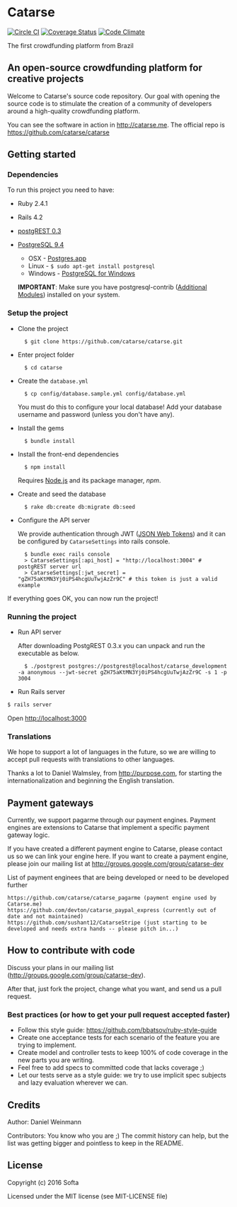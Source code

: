 # Catarse
[![Circle CI](https://circleci.com/gh/catarse/catarse/tree/master.svg?style=svg)](https://circleci.com/gh/zakirhossen23/catarse/tree/develop)
[![Coverage Status](https://coveralls.io/repos/catarse/catarse/badge.svg?branch=master)](https://coveralls.io/r/zakirhossen23/catarse?branch=develop)
[![Code Climate](https://codeclimate.com/github/catarse/catarse/badges/gpa.svg)](https://codeclimate.com/github/zakirhossen23/catarse)

The first crowdfunding platform from Brazil

## An open-source crowdfunding platform for creative projects

Welcome to Catarse's source code repository.
Our goal with opening the source code is to stimulate the creation of a community of developers around a high-quality crowdfunding platform.

You can see the software in action in http://catarse.me.
The official repo is https://github.com/catarse/catarse

## Getting started

### Dependencies

To run this project you need to have:

* Ruby 2.4.1

* Rails 4.2

* [postgREST 0.3](https://github.com/begriffs/postgrest/releases/tag/v0.3.0.3)

* [PostgreSQL 9.4](http://www.postgresql.org/)
  * OSX - [Postgres.app](http://postgresapp.com/)
  * Linux - `$ sudo apt-get install postgresql`
  * Windows - [PostgreSQL for Windows](http://www.postgresql.org/download/windows/)

  **IMPORTANT**: Make sure you have postgresql-contrib ([Additional Modules](http://www.postgresql.org/docs/9.3/static/contrib.html)) installed on your system.

### Setup the project

* Clone the project

        $ git clone https://github.com/catarse/catarse.git

* Enter project folder

        $ cd catarse

* Create the `database.yml`

        $ cp config/database.sample.yml config/database.yml

    You must do this to configure your local database!
    Add your database username and password (unless you don't have any).

* Install the gems

        $ bundle install

* Install the front-end dependencies

        $ npm install

    Requires [Node.js](https://nodejs.org/download/) and its package manager, *npm*.

* Create and seed the database

        $ rake db:create db:migrate db:seed

* Configure the API server

	We provide authentication through JWT ([JSON Web Tokens](http://jwt.io/)) and it can be configured by `CatarseSettings` into rails console.

		$ bundle exec rails console
		> CatarseSettings[:api_host] = "http://localhost:3004" # postgREST server url
		> CatarseSettings[:jwt_secret] = "gZH75aKtMN3Yj0iPS4hcgUuTwjAzZr9C" # this token is just a valid example

If everything goes OK, you can now run the project!

### Running the project

* Run API server

	After downloading PostgREST 0.3.x you can unpack and run the executable as below.

		$ ./postgrest postgres://postgrest@localhost/catarse_development -a anonymous --jwt-secret gZH75aKtMN3Yj0iPS4hcgUuTwjAzZr9C -s 1 -p 3004

* Run Rails server
```bash
$ rails server
```

Open [http://localhost:3000](http://localhost:3000)

### Translations

We hope to support a lot of languages in the future, so we are willing to accept pull requests with translations to other languages.

Thanks a lot to Daniel Walmsley, from http://purpose.com, for starting the internationalization and beginning the English translation.

## Payment gateways

Currently, we support pagarme through our payment engines. Payment engines are extensions to Catarse that implement a specific payment gateway logic.

If you have created a different payment engine to Catarse, please contact us so we can link your engine here.
If you want to create a payment engine, please join our mailing list at http://groups.google.com/group/catarse-dev

  List of payment enginees that are being developed or need to be developed further

    https://github.com/catarse/catarse_pagarme (payment engine used by Catarse.me)
    https://github.com/devton/catarse_paypal_express (currently out of date and not maintained)
    https://github.com/sushant12/CatarseStripe (just starting to be developed and needs extra hands -- please pitch in...)

## How to contribute with code

Discuss your plans in our mailing list (http://groups.google.com/group/catarse-dev).

After that, just fork the project, change what you want, and send us a pull request.

### Best practices (or how to get your pull request accepted faster)

* Follow this style guide: https://github.com/bbatsov/ruby-style-guide
* Create one acceptance tests for each scenario of the feature you are trying to implement.
* Create model and controller tests to keep 100% of code coverage in the new parts you are writing.
* Feel free to add specs to committed code that lacks coverage ;)
* Let our tests serve as a style guide: we try to use implicit spec subjects and lazy evaluation wherever we can.

## Credits

Author: Daniel Weinmann

Contributors: You know who you are ;) The commit history can help, but the list was getting bigger and pointless to keep in the README.

## License

Copyright (c) 2016 Softa

Licensed under the MIT license (see MIT-LICENSE file)
